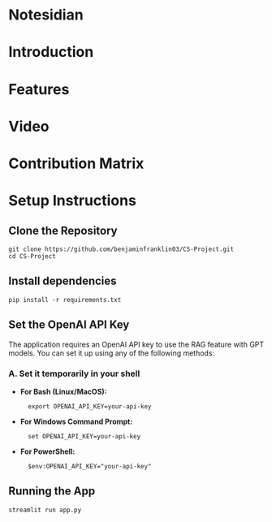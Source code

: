 # Notesidian

# Introduction

# Features

# Video

# Contribution Matrix

# Setup Instructions

## Clone the Repository

    git clone https://github.com/benjaminfranklin03/CS-Project.git
    cd CS-Project

## Install dependencies

    pip install -r requirements.txt

## Set the OpenAI API Key

The application requires an OpenAI API key to use the RAG feature with GPT models. You can set it up using any of the following methods:

### A. Set it temporarily in your shell

- **For Bash (Linux/MacOS):**

        export OPENAI_API_KEY=your-api-key

- **For Windows Command Prompt:**

        set OPENAI_API_KEY=your-api-key

- **For PowerShell:**

        $env:OPENAI_API_KEY="your-api-key"

## Running the App

    streamlit run app.py
